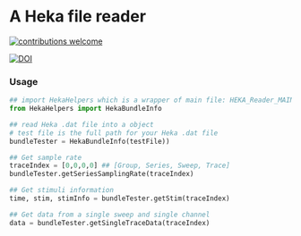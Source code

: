 
# A Heka file reader

[![contributions welcome](https://img.shields.io/badge/contributions-welcome-brightgreen.svg?style=flat)](https://github.com/ZeitgeberH/HekaReader/issues)&nbsp;

[![DOI](https://zenodo.org/badge/371837554.svg)](https://zenodo.org/badge/latestdoi/371837554)

### Usage
```python
## import HekaHelpers which is a wrapper of main file: HEKA_Reader_MAIN
from HekaHelpers import HekaBundleInfo

## read Heka .dat file into a object
# test file is the full path for your Heka .dat file
bundleTester = HekaBundleInfo(testFile))

## Get sample rate
traceIndex = [0,0,0,0] ## [Group, Series, Sweep, Trace]
bundleTester.getSeriesSamplingRate(traceIndex)

## Get stimuli information
time, stim, stimInfo = bundleTester.getStim(traceIndex)

## Get data from a single sweep and single channel
data = bundleTester.getSingleTraceData(traceIndex)
```

